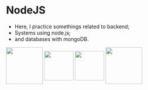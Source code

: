 # NodeJS 
- Here, I practice somethings related to backend;
- Systems using node.js;
- and databases with mongoDB.

<div>
<img align="center" width="100" src="https://cdn.jsdelivr.net/gh/devicons/devicon/icons/nodejs/nodejs-plain-wordmark.svg" />
<img align="center" width="80" src="https://cdn.jsdelivr.net/gh/devicons/devicon/icons/mongodb/mongodb-original.svg" />
<img align="center" width="80" src="https://cdn.jsdelivr.net/gh/devicons/devicon/icons/mysql/mysql-original.svg" />
<img width="100" align="center" src="https://cdn.jsdelivr.net/gh/devicons/devicon/icons/handlebars/handlebars-original.svg" />
